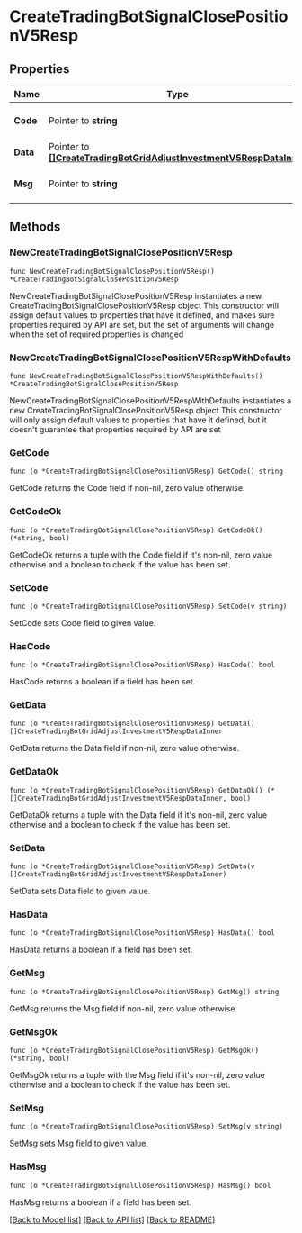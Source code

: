 # CreateTradingBotSignalClosePositionV5Resp

## Properties

Name | Type | Description | Notes
------------ | ------------- | ------------- | -------------
**Code** | Pointer to **string** |  | [optional] [default to ""]
**Data** | Pointer to [**[]CreateTradingBotGridAdjustInvestmentV5RespDataInner**](CreateTradingBotGridAdjustInvestmentV5RespDataInner.md) |  | [optional] 
**Msg** | Pointer to **string** |  | [optional] [default to ""]

## Methods

### NewCreateTradingBotSignalClosePositionV5Resp

`func NewCreateTradingBotSignalClosePositionV5Resp() *CreateTradingBotSignalClosePositionV5Resp`

NewCreateTradingBotSignalClosePositionV5Resp instantiates a new CreateTradingBotSignalClosePositionV5Resp object
This constructor will assign default values to properties that have it defined,
and makes sure properties required by API are set, but the set of arguments
will change when the set of required properties is changed

### NewCreateTradingBotSignalClosePositionV5RespWithDefaults

`func NewCreateTradingBotSignalClosePositionV5RespWithDefaults() *CreateTradingBotSignalClosePositionV5Resp`

NewCreateTradingBotSignalClosePositionV5RespWithDefaults instantiates a new CreateTradingBotSignalClosePositionV5Resp object
This constructor will only assign default values to properties that have it defined,
but it doesn't guarantee that properties required by API are set

### GetCode

`func (o *CreateTradingBotSignalClosePositionV5Resp) GetCode() string`

GetCode returns the Code field if non-nil, zero value otherwise.

### GetCodeOk

`func (o *CreateTradingBotSignalClosePositionV5Resp) GetCodeOk() (*string, bool)`

GetCodeOk returns a tuple with the Code field if it's non-nil, zero value otherwise
and a boolean to check if the value has been set.

### SetCode

`func (o *CreateTradingBotSignalClosePositionV5Resp) SetCode(v string)`

SetCode sets Code field to given value.

### HasCode

`func (o *CreateTradingBotSignalClosePositionV5Resp) HasCode() bool`

HasCode returns a boolean if a field has been set.

### GetData

`func (o *CreateTradingBotSignalClosePositionV5Resp) GetData() []CreateTradingBotGridAdjustInvestmentV5RespDataInner`

GetData returns the Data field if non-nil, zero value otherwise.

### GetDataOk

`func (o *CreateTradingBotSignalClosePositionV5Resp) GetDataOk() (*[]CreateTradingBotGridAdjustInvestmentV5RespDataInner, bool)`

GetDataOk returns a tuple with the Data field if it's non-nil, zero value otherwise
and a boolean to check if the value has been set.

### SetData

`func (o *CreateTradingBotSignalClosePositionV5Resp) SetData(v []CreateTradingBotGridAdjustInvestmentV5RespDataInner)`

SetData sets Data field to given value.

### HasData

`func (o *CreateTradingBotSignalClosePositionV5Resp) HasData() bool`

HasData returns a boolean if a field has been set.

### GetMsg

`func (o *CreateTradingBotSignalClosePositionV5Resp) GetMsg() string`

GetMsg returns the Msg field if non-nil, zero value otherwise.

### GetMsgOk

`func (o *CreateTradingBotSignalClosePositionV5Resp) GetMsgOk() (*string, bool)`

GetMsgOk returns a tuple with the Msg field if it's non-nil, zero value otherwise
and a boolean to check if the value has been set.

### SetMsg

`func (o *CreateTradingBotSignalClosePositionV5Resp) SetMsg(v string)`

SetMsg sets Msg field to given value.

### HasMsg

`func (o *CreateTradingBotSignalClosePositionV5Resp) HasMsg() bool`

HasMsg returns a boolean if a field has been set.


[[Back to Model list]](../README.md#documentation-for-models) [[Back to API list]](../README.md#documentation-for-api-endpoints) [[Back to README]](../README.md)


